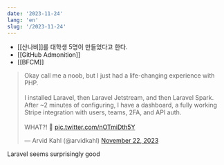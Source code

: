 ```yaml
---
date: '2023-11-24'
lang: 'en'
slug: '/2023-11-24'
---
```


- [[산나비]]를 대학생 5명이 만들었다고 한다.
- [[GitHub Admonition]]
- [[BFCM]]

<blockquote class="twitter-tweet">

Okay call me a noob, but I just had a life-changing experience with PHP.<br/><br/>I installed Laravel, then Laravel Jetstream, and then Laravel Spark. After ~2 minutes of configuring, I have a dashboard, a fully working Stripe integration with users, teams, 2FA, and API auth.<br/><br/>WHAT?! 🤣 <a href="https://t.co/nOTmiDth5Y">pic.twitter.com/nOTmiDth5Y</a>

&mdash; Arvid Kahl (@arvidkahl) <a href="https://twitter.com/arvidkahl/status/1727115836752621689?ref_src=twsrc%5Etfw">November 22, 2023</a>

</blockquote>

Laravel seems surprisingly good
